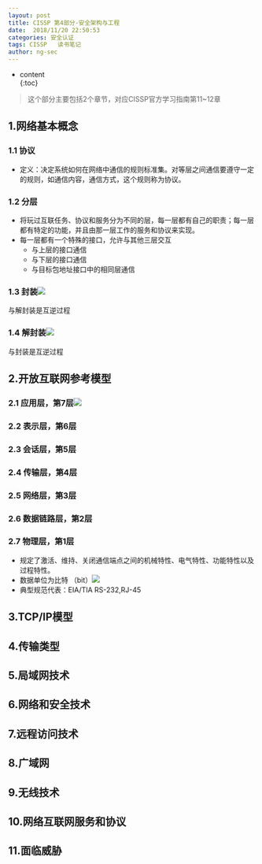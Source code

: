 ```yaml
---
layout: post  
title: CISSP 第4部分-安全架构与工程
date:  2018/11/20 22:50:53
categories: 安全认证 
tags: CISSP   读书笔记
author: ng-sec  
---
```


* content  
{:toc}

> 这个部分主要包括2个章节，对应CISSP官方学习指南第11~12章

## 1.网络基本概念
### 1.1 协议
 - 定义：决定系统如何在网络中通信的规则标准集。对等层之间通信要遵守一定的规则，如通信内容，通信方式，这个规则称为协议。
### 1.2 分层
- 将玩过互联任务、协议和服务分为不同的层，每一层都有自己的职责；每一层都有特定的功能，并且由那一层工作的服务和协议来实现。
- 每一层都有一个特殊的接口，允许与其他三层交互
	- 与上层的接口通信
	- 与下层的接口通信
	- 与目标包地址接口中的相同层通信
### 1.3 封装![](http://800wifi.com/ng-sec/flag.png)  
 与解封装是互逆过程
### 1.4 解封装![](http://800wifi.com/ng-sec/flag.png)  
 与封装是互逆过程
## 2.开放互联网参考模型
### 2.1 应用层，第7层![](http://800wifi.com/ng-sec/flag.png)  
### 2.2 表示层，第6层
### 2.3 会话层，第5层
### 2.4 传输层，第4层
### 2.5 网络层，第3层
### 2.6 数据链路层，第2层
### 2.7 物理层，第1层
 - 规定了激活、维持、关闭通信端点之间的机械特性、电气特性、功能特性以及过程特性。
 - 数据单位为比特 （bit）![](http://800wifi.com/ng-sec/flag.png)  
 - 典型规范代表：EIA/TIA RS-232,RJ-45
## 3.TCP/IP模型

## 4.传输类型

## 5.局域网技术

## 6.网络和安全技术

## 7.远程访问技术

## 8.广域网

## 9.无线技术

## 10.网络互联网服务和协议

## 11.面临威胁